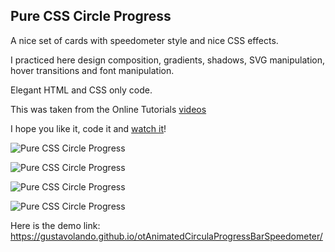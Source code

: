 ## Pure CSS Circle Progress

A nice set of cards with speedometer style and nice CSS effects.

I practiced here design composition, gradients, shadows, SVG manipulation, hover transitions and font manipulation.

Elegant HTML and CSS only code.

This was taken from the Online Tutorials [videos](https://www.youtube.com/watch?v=Ft73g5Kyknw&t=605s)

I hope you like it, code it and [watch it](https://gustavolando.github.io/otAnimatedCirculaProgressBarSpeedometer/)!

![Pure CSS Circle Progress](https://gustavolando.github.io/otAnimatedCirculaProgressBarSpeedometer/Pure%20CSS%20Circle%20Progress%201.png)

![Pure CSS Circle Progress](https://gustavolando.github.io/otAnimatedCirculaProgressBarSpeedometer/Pure%20CSS%20Circle%20Progress%202.png)

![Pure CSS Circle Progress](https://gustavolando.github.io/otAnimatedCirculaProgressBarSpeedometer/Pure%20CSS%20Circle%20Progress%203.png)

![Pure CSS Circle Progress](https://gustavolando.github.io/otAnimatedCirculaProgressBarSpeedometer/Pure%20CSS%20Circle%20Progress%204.png)

Here is the demo link:  https://gustavolando.github.io/otAnimatedCirculaProgressBarSpeedometer/

